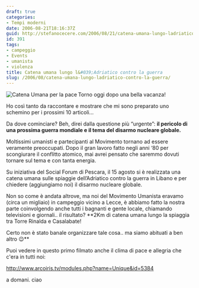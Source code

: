 ```yaml
---
draft: true
categories:
- Tempi moderni
date: 2006-08-21T18:16:37Z
guid: http://stefanocecere.com/2006/08/21/catena-umana-lungo-ladriatico-contro-la-guerra/
id: 391
tags:
- campeggio
- Events
- umanista
- violenza
title: Catena umana lungo l&#039;Adriatico contro la guerra
slug: /2006/08/catena-umana-lungo-ladriatico-contro-la-guerra/
---
```


<img align="left" title="Catena Umana per la pace" id="image390" alt="Catena Umana per la pace" src="http://stefanocecere.com/wp-content/uploads/sites/3/2006/08/catena_di_pace.jpg" />Torno oggi dopo una bella vacanza!
  
Ho così tanto da raccontare e mostrare che mi sono preparato uno schemino per i prossimi 10 articoli…

Da dove cominciare? Beh, direi dalla questione più “urgente”: **il pericolo di una prossima guerra mondiale e il tema del disarmo nucleare globale.**

Moltissimi umanisti e partecipanti al Movimento tornano ad essere veramente preoccupati. Dopo il gran lavoro fatto negli anni ‘80 per scongiurare il conflitto atomico, mai avrei pensato che saremmo dovuti tornare sul tema e con tanta energia.

Su iniziativa del Social Forum di Pescara, il 15 agosto si è realizzata una catena umana sulle spiaggie dell’Adriatico contro la guerra in Libano e per chiedere (aggiungiamo noi) il disarmo nucleare globale.

Non so come è andata altrove, ma noi del Movimento Umanista eravamo (circa un migliaio) in campeggio vicino a Lecce, è abbiamo fatto la nostra parte coinvolgendo anche tutti i bagnanti e gente locale, chiamando televisioni e giornali.. il risultato? **2Km di catena umana lungo la spiaggia tra Torre Rinalda e Casalabate!
  
Certo non è stato banale organizzare tale cosa.. ma siamo abituati a ben altro 😉**
  
Puoi vedere in questo primo filmato anche il clima di pace e allegria che c'era in tutti noi:
  
<a target="_blank" title="Video catena umana contro la guerra" href="http://www.arcoiris.tv/modules.php?name=Unique&id=5384">http://www.arcoiris.tv/modules.php?name=Unique&id=5384</a>

a domani. ciao